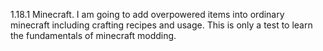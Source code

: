1.18.1 Minecraft. I am going to add overpowered items into ordinary minecraft including crafting recipes and usage.
This is only a test to learn the fundamentals of minecraft modding.
